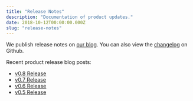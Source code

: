 ```yaml
---
title: "Release Notes"
description: "Documentation of product updates."
date: 2018-10-12T00:00:00.000Z
slug: "release-notes"
---
```


We publish release notes on [our blog](/blog). You can also view the [changelog](https://github.com/astronomer/astronomer/blob/master/CHANGELOG.md) on Github.

Recent product release blog posts:

* [v0.8 Release](/blog/astronomer-v0-8-0-release)
* [v0.7 Release](/blog/astronomer-v0-7-0-release)
* [v0.6 Release](/blog/astronomer-v0-6-0-release)
* [v0.5 Release](/blog/astronomer-v0-5-0-release)

